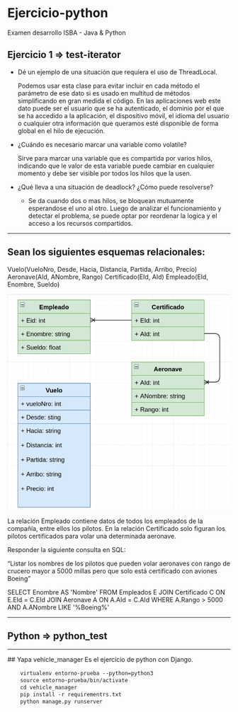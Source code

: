 # Ejercicio-python
Examen desarrollo ISBA - Java &amp; Python

## Ejercicio 1 => test-iterator

- Dé un ejemplo de una situación que requiera el uso de ThreadLocal.

    Podemos usar esta clase para evitar incluir en cada método el parámetro de ese dato si es usado en multitud de métodos simplificando en gran medida el código. En las aplicaciones web este dato puede ser el usuario que se ha autenticado, el dominio por el que se ha accedido a la aplicación, el dispositivo móvil, el idioma del usuario o cualquier otra información que queramos esté disponible de forma global en el hilo de ejecución.


- ¿Cuándo es necesario marcar una variable como volatile?

    Sirve para marcar una variable que es compartida por varios hilos, indicando que le valor de esta variable puede cambiar en cualquier momento y debe ser visible por todos los hilos que la usen.

- ¿Qué lleva a una situación de deadlock? ¿Cómo puede resolverse?

    - Se da cuando dos o mas hilos, se bloquean mutuamente esperandose el uno al otro. Luego de analizar el funcionamiento y detectar el problema, se puede optar por reordenar la logica y el acceso a los recursos compartidos.
<hr>

## Sean los siguientes esquemas relacionales:

Vuelo(VueloNro, Desde, Hacia, Distancia, Partida, Arribo, Precio)
Aeronave(AId, ANombre, Rango)
Certificado(EId, AId)
Empleado(EId, Enombre, Sueldo)

![flujo_duenias2](vehicle_manager/UML_DER.png)

La relación Empleado contiene datos de todos los empleados de la compañía, entre ellos los pilotos.
En la relación Certificado solo figuran los pilotos certificados para volar una determinada aeronave.

Responder la siguiente consulta en SQL:

“Listar los nombres de los pilotos que pueden volar 
aeronaves con rango de crucero mayor a 5000 millas 
pero que solo está certificado con aviones Boeing”

SELECT Enombre AS 'Nombre' 
FROM Empleados E 
JOIN Certificado C 
ON E.EId = C.EId
JOIN Aeronave A 
ON A.AId = C.AId 
WHERE A.Rango > 5000 
AND A.ANombre LIKE '%Boeing%'
<hr>


## Python => python_test
<hr>
## Yapa vehicle_manager
Es el ejercicio de python con Django.

        virtualenv entorno-prueba --python=python3
        source entorno-prueba/bin/activate
        cd vehicle_manager
        pip install -r requirementrs.txt
        python manage.py runserver

